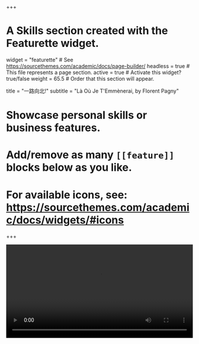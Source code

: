 +++
# A Skills section created with the Featurette widget.
widget = "featurette"  # See https://sourcethemes.com/academic/docs/page-builder/
headless = true  # This file represents a page section.
active = true  # Activate this widget? true/false
weight = 65.5  # Order that this section will appear.

title = "一路向北!"
subtitle = "Là Où Je T'Emmènerai, by Florent Pagny"

# Showcase personal skills or business features.
# 
# Add/remove as many `[[feature]]` blocks below as you like.
# 
# For available icons, see: https://sourcethemes.com/academic/docs/widgets/#icons

+++

<video width="100%" style="display:block; margin: 0 auto;" controls>
  <source src="https://github.com/Xgraphy/Xgraphy.github.io/raw/master/video/Easter2018Small.mp4" type="video/mp4">
  <object data="https://github.com/Xgraphy/Xgraphy.github.io/raw/master/video/Easter2018Small.mp4">
  </object> 
</video>
